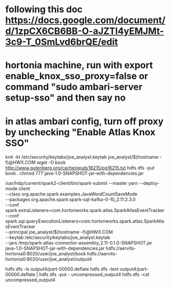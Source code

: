 # following this doc https://docs.google.com/document/d/1zpCX6CB6BB-O-aJZTl4yEMJMt-3c9-T_0SmLvd6brQE/edit
# hortonia machine, run with export enable_knox_sso_proxy=false or command "sudo ambari-server setup-sso" and then say no
# in atlas ambari config, turn off proxy by unchecking "Enable Atlas Knox SSO" 

knit -kt /etc/security/keytabs/joe_analyst.keytab joe_analyst/$(hostname -f)@HWX.COM
wget -O book http://www.gutenberg.org/cache/epub/16215/pg16215.txt
hdfs dfs -put book .
chmod 777 java-1.0-SNAPSHOT-jar-with-dependencies.jar

/usr/hdp/current/spark2-client/bin/spark-submit --master yarn --deploy-mode client \
  --class org.apache.spark.examples.JavaWordCountSaveMode \
--packages org.apache.spark:spark-sql-kafka-0-10_2.11:2.3.0 \
--conf spark.extraListeners=com.hortonworks.spark.atlas.SparkAtlasEventTracker \
--conf spark.sql.queryExecutionListeners=com.hortonworks.spark.atlas.SparkAtlasEventTracker  \
  --principal joe_analyst/$(hostname -f)@HWX.COM \
  --keytab /etc/security/keytabs/joe_analyst.keytab \
  --jars /tmp/spark-atlas-connector-assembly_2.11-0.1.0-SNAPSHOT.jar \
java-1.0-SNAPSHOT-jar-with-dependencies.jar hdfs://aervits-hortonia0:8020/user/joe_analyst/book hdfs://aervits-hortonia0:8020/user/joe_analyst/output4

hdfs dfs -ls output4/part-00000.deflate
hdfs dfs -text output4/part-00000.deflate | hdfs dfs -put - uncompressed_output4
hdfs dfs -cat uncompressed_output4

